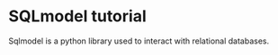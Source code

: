 # SQLmodel tutorial

<p>Sqlmodel is a python library used to interact with relational databases.
</p>

